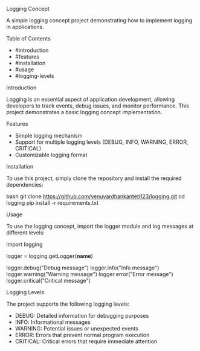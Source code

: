 Logging Concept


A simple logging concept project demonstrating how to implement logging in applications.

Table of Contents


- #introduction
- #features
- #installation
- #usage
- #logging-levels

Introduction


Logging is an essential aspect of application development, allowing developers to track events, debug issues, and monitor performance. This project demonstrates a basic logging concept implementation.

Features


- Simple logging mechanism
- Support for multiple logging levels (DEBUG, INFO, WARNING, ERROR, CRITICAL)
- Customizable logging format

Installation


To use this project, simply clone the repository and install the required dependencies:


bash
git clone https://github.com/venuvardhankanteti123/logging.git
cd logging
pip install -r requirements.txt


Usage


To use the logging concept, import the logger module and log messages at different levels:


import logging

logger = logging.getLogger(__name__)

logger.debug("Debug message")
logger.info("Info message")
logger.warning("Warning message")
logger.error("Error message")
logger.critical("Critical message")


Logging Levels


The project supports the following logging levels:

- DEBUG: Detailed information for debugging purposes
- INFO: Informational messages
- WARNING: Potential issues or unexpected events
- ERROR: Errors that prevent normal program execution
- CRITICAL: Critical errors that require immediate attention